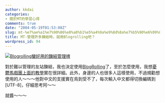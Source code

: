 ```yaml
---
author: kkdai
categories:
- 關於MT的學習心得
comments: true
date: "2004-05-19T01:53:08Z"
slug: mt-%e7%ae%a1%e7%90%86%e8%a8%b1%e5%a4%9a%e9%8d%8a%e7%b5%90%e6%99%82%ef%bc%8c%e5%b0%b1%e7%94%a8blogrolling%e5%90%a7%ef%bc%9f
title: MT-管理許多鍊結時，就用Blogrolling吧？
wordpress_id: 94
---
```


[![Blogrolling蠻好用的鍊結管理唷](http://www.blogrolling.com/images/bw_nav_top.gif)](http://www.blogrolling.com/members.phtml)




對於難以管理的友站鍊結，我也決定使用[BlogRolling](http://www.blogrolling.com/)了，至於怎麼使用，我想[憂鬱馬戲團上面的教學](http://blog.bluecircus.net/archives/000610.html)實在很詳細。此外，身邊的人也很多人這樣使用，不過規勸想使用的人～～～他對中文的支援實在鳥到受不了，每次輸入中文都得切換編碼到[UTF-8]，仔細思考阿～～




就醬～～～
